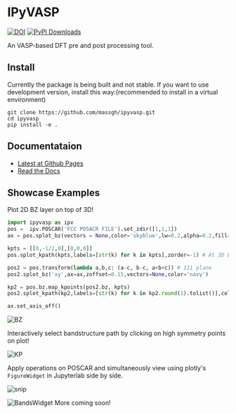 # IPyVASP

[![DOI](https://zenodo.org/badge/DOI/10.5281/zenodo.15482350.svg)](https://doi.org/10.5281/zenodo.15482350)
[![PyPI Downloads](https://static.pepy.tech/badge/ipyvasp)](https://pepy.tech/projects/ipyvasp)

An VASP-based DFT pre and post processing tool.

## Install
Currently the package is being built and not stable. If you want to use development version, install this way:(recommended to install in a virtual environment)
```
git clone https://github.com/massgh/ipyvasp.git
cd ipyvasp
pip install -e .
```

## Documentataion
- [Latest at Github Pages](https://asaboor-gh.github.io/ipyvasp/) 
- [Read the Docs](https://ipyvasp.readthedocs.io/)

## Showcase Examples
Plot 2D BZ layer on top of 3D!

```python
import ipyvasp as ipv
pos =  ipv.POSCAR('FCC POSACR FILE').set_zdir([1,1,1])
ax = pos.splot_bz(vectors = None,color='skyblue',lw=0.2,alpha=0.2,fill=True)

kpts = [[0,-1/2,0],[0,0,0]]
pos.splot_kpath(kpts,labels=[str(k) for k in kpts],zorder=-1) # At 3D BZ

pos2 = pos.transform(lambda a,b,c: (a-c, b-c, a+b+c)) # 111 plane
pos2.splot_bz('xy',ax=ax,zoffset=0.15,vectors=None,color='navy')

kp2 = pos.bz.map_kpoints(pos2.bz, kpts)
pos2.splot_kpath(kp2,labels=[str(k) for k in kp2.round(1).tolist()],color='navy',fmt_label=lambda lab: (lab+'\n', dict(va='center',color='navy')),zorder=3) 

ax.set_axis_off()
```

![BZ](BZ.png)

Interactively select bandstructure path by clicking on high symmetry points on plot!

![KP](KP.png)

Apply operations on POSCAR and simultaneously view using plotly's `FigureWidget` in Jupyterlab side by side.

![snip](op.png)

![BandsWidget](Bands.jpg)
More coming soon!
